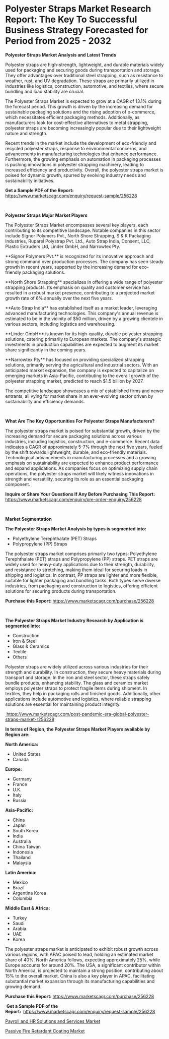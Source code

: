 <p><h1>Polyester Straps Market Research Report: The Key To Successful Business Strategy Forecasted for Period from 2025 - 2032</h1></p><p><strong>Polyester Straps Market Analysis and Latest Trends</strong></p>
<p><p>Polyester straps are high-strength, lightweight, and durable materials widely used for packaging and securing goods during transportation and storage. They offer advantages over traditional steel strapping, such as resistance to weather, rust, and UV degradation. These straps are primarily utilized in industries like logistics, construction, automotive, and textiles, where secure bundling and load stability are crucial.</p><p>The Polyester Straps Market is expected to grow at a CAGR of 13.1% during the forecast period. This growth is driven by the increasing demand for sustainable packaging solutions and the rising adoption of e-commerce, which necessitates efficient packaging methods. Additionally, as manufacturers look for cost-effective alternatives to metal strapping, polyester straps are becoming increasingly popular due to their lightweight nature and strength.</p><p>Recent trends in the market include the development of eco-friendly and recycled polyester straps, response to environmental concerns, and advancements in manufacturing technologies that enhance performance. Furthermore, the growing emphasis on automation in packaging processes is pushing innovations in polyester strapping machinery, leading to increased efficiency and productivity. Overall, the polyester straps market is poised for dynamic growth, spurred by evolving industry needs and sustainability initiatives.</p></p>
<p><strong>Get a Sample PDF of the Report:&nbsp;</strong> <a href="https://www.marketscagr.com/enquiry/request-sample/256228?utm_campaign=2095&utm_medium=2&utm_source=Github&utm_content=ia&utm_term=30032025&utm_id=polyester-straps">https://www.marketscagr.com/enquiry/request-sample/256228</a></p>
<p>&nbsp;</p>
<p><strong>Polyester Straps Major Market Players</strong></p>
<p><p>The Polyester Straps Market encompasses several key players, each contributing to its competitive landscape. Notable companies in this sector include Signor Polymers Pvt., North Shore Strapping, S & K Packaging Industries, Ruparel Polystrap Pvt. Ltd., Auto Strap India, Consent, LLC, Plastic Extruders Ltd, Linder GmbH, and Narrowtex Pty.</p><p>**Signor Polymers Pvt.** is recognized for its innovative approach and strong command over production processes. The company has seen steady growth in recent years, supported by the increasing demand for eco-friendly packaging solutions. </p><p>**North Shore Strapping** specializes in offering a wide range of polyester strapping products. Its emphasis on quality and customer service has resulted in a robust market presence, contributing to a projected market growth rate of 6% annually over the next five years.</p><p>**Auto Strap India** has established itself as a market leader, leveraging advanced manufacturing technologies. This company's annual revenue is estimated to be in the vicinity of $50 million, driven by a growing clientele in various sectors, including logistics and warehousing.</p><p>**Linder GmbH** is known for its high-quality, durable polyester strapping solutions, catering primarily to European markets. The company's strategic investments in production capabilities are expected to augment its market share significantly in the coming years.</p><p>**Narrowtex Pty** has focused on providing specialized strapping solutions, primarily serving the agricultural and industrial sectors. With an anticipated market expansion, the company is expected to capitalize on emerging markets in Asia-Pacific, contributing to the overall growth of the polyester strapping market, predicted to reach $1.5 billion by 2027. </p><p>The competitive landscape showcases a mix of established firms and newer entrants, all vying for market share in an ever-evolving sector driven by sustainability and efficiency demands.</p></p>
<p>&nbsp;</p>
<p><strong>What Are The Key Opportunities For Polyester Straps Manufacturers?</strong></p>
<p><p>The polyester straps market is poised for substantial growth, driven by the increasing demand for secure packaging solutions across various industries, including logistics, construction, and e-commerce. Recent data indicates a CAGR of approximately 5-7% through the next five years, fueled by the shift towards lightweight, durable, and eco-friendly materials. Technological advancements in manufacturing processes and a growing emphasis on sustainability are expected to enhance product performance and expand applications. As companies focus on optimizing supply chain operations, the polyester straps market will likely witness innovations in strength and versatility, securing its role as an essential packaging component.</p></p>
<p><strong>Inquire or Share Your Questions If Any Before Purchasing This Report:</strong> <a href="https://www.marketscagr.com/enquiry/pre-order-enquiry/256228?utm_campaign=2095&utm_medium=2&utm_source=Github&utm_content=ia&utm_term=30032025&utm_id=polyester-straps">https://www.marketscagr.com/enquiry/pre-order-enquiry/256228</a></p>
<p>&nbsp;</p>
<p><strong>Market Segmentation</strong></p>
<p><strong>The Polyester Straps Market Analysis by types is segmented into:</strong></p>
<p><ul><li>Polyethylene Terephthalate (PET) Straps</li><li>Polypropylene (PP) Straps</li></ul></p>
<p><p>The polyester straps market comprises primarily two types: Polyethylene Terephthalate (PET) straps and Polypropylene (PP) straps. PET straps are widely used for heavy-duty applications due to their strength, durability, and resistance to stretching, making them ideal for securing loads in shipping and logistics. In contrast, PP straps are lighter and more flexible, suitable for lighter packaging and bundling tasks. Both types serve diverse industries, from packaging and construction to logistics, offering efficient solutions for securing products during transportation.</p></p>
<p><strong>Purchase this Report:&nbsp;</strong><a href="https://www.marketscagr.com/purchase/256228?utm_campaign=2095&utm_medium=2&utm_source=Github&utm_content=ia&utm_term=30032025&utm_id=polyester-straps">https://www.marketscagr.com/purchase/256228</a></p>
<p>&nbsp;</p>
<p><strong>The Polyester Straps Market Industry Research by Application is segmented into:</strong></p>
<p><ul><li>Construction</li><li>Iron & Steel</li><li>Glass & Ceramics</li><li>Textile</li><li>Others</li></ul></p>
<p><p>Polyester straps are widely utilized across various industries for their strength and durability. In construction, they secure heavy materials during transport and storage. In the iron and steel sector, these straps safely bundle products, enhancing stability. The glass and ceramics market employs polyester straps to protect fragile items during shipment. In textiles, they help in packaging rolls and finished goods. Additionally, other applications include automotive and logistics, where reliable strapping solutions are essential for maintaining product integrity.</p></p>
<p><a href="https://www.marketscagr.com/post-pandemic-era-global-polyester-straps-market-r256228?utm_campaign=2095&utm_medium=2&utm_source=Github&utm_content=ia&utm_term=30032025&utm_id=polyester-straps">&nbsp;https://www.marketscagr.com/post-pandemic-era-global-polyester-straps-market-r256228</a></p>
<p><strong>In terms of Region, the Polyester Straps Market Players available by Region are:</strong></p>
<p>
    <p> <strong> North America: </strong>
        <ul>
            <li>United States</li>
            <li>Canada</li>
        </ul>
        </p> 
    <p> <strong> Europe: </strong>
        <ul>
            <li>Germany</li>
            <li>France</li>
            <li>U.K.</li>
            <li>Italy</li>
            <li>Russia</li>
        </ul>
        </p> 
    <p> <strong> Asia-Pacific: </strong>
        <ul>
            <li>China</li>
            <li>Japan</li>
            <li>South Korea</li>
            <li>India</li>
            <li>Australia</li>
            <li>China Taiwan</li>
            <li>Indonesia</li>
            <li>Thailand</li>
            <li>Malaysia</li>
        </ul>
        </p> 
    <p> <strong> Latin America: </strong>
        <ul>
            <li>Mexico</li>
            <li>Brazil</li>
            <li>Argentina Korea</li>
            <li>Colombia</li>
        </ul>
        </p> 
    <p> <strong> Middle East & Africa: </strong>
        <ul>
            <li>Turkey</li>
            <li>Saudi</li>
            <li>Arabia</li>
            <li>UAE</li>
            <li>Korea</li>
        </ul>
    </p>
    </p>
<p><p>The polyester straps market is anticipated to exhibit robust growth across various regions, with APAC poised to lead, holding an estimated market share of 40%. North America follows, expecting approximately 25%, while Europe accounts for around 20%. The USA, a significant contributor within North America, is projected to maintain a strong position, contributing about 15% to the overall market. China is also a key player in APAC, facilitating substantial market expansion through its manufacturing capabilities and growing demand.</p></p>
<p><strong>Purchase this Report: </strong><a href="https://www.marketscagr.com/purchase/256228?utm_campaign=2095&utm_medium=2&utm_source=Github&utm_content=ia&utm_term=30032025&utm_id=polyester-straps">https://www.marketscagr.com/purchase/256228</a></p>
<p>&nbsp;<strong>Get a Sample PDF of the Report:&nbsp;&nbsp;</strong><a href="https://www.marketscagr.com/enquiry/request-sample/256228?utm_campaign=2095&utm_medium=2&utm_source=Github&utm_content=ia&utm_term=30032025&utm_id=polyester-straps">https://www.marketscagr.com/enquiry/request-sample/256228</a></p>
<p><strong></strong></p>
<p><p><a href="https://github.com/mauripalmi/Market-Research-Report-List-6/blob/main/payroll-and-hr-solutions-and-services-market.md?utm_campaign=2095&utm_medium=2&utm_source=Github&utm_content=ia&utm_term=30032025&utm_id=polyester-straps">Payroll and HR Solutions and Services Market</a></p><p><a href="https://github.com/gulaimolin/Market-Research-Report-List-7/blob/main/passive-fire-retardant-coating-market.md?utm_campaign=2095&utm_medium=2&utm_source=Github&utm_content=ia&utm_term=30032025&utm_id=polyester-straps">Passive Fire Retardant Coating Market</a></p></p>